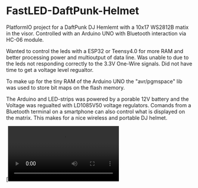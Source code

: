 # FastLED-DaftPunk-Helmet

PlatformIO project for a DaftPunk DJ Hemlemt with a 10x17 WS2812B matix in the visor. Controlled with an Arduino UNO with Bluetooth interaction via HC-06 module.

Wanted to control the leds with a ESP32 or Teensy4.0 for more RAM and better processing power and multioutput of data line. Was unable to due to the leds not responding correctly to the 3.3V One-Wire signals.
Did not have time to get a voltage level regualtor. 

To make up for the tiny RAM of the Arduino UNO the "avr/pgmspace" lib was used to store bit maps on the flash memory.

The Arduino and LED-strips was powered by a porable 12V battery and the Voltage was regualted with LD1085V50 voltage regulators. 
Comands from a Bluetooth terminal on a smartphone can also control what is displayed on the matrix. This makes for a nice wireless and portable DJ helmet. 

[![SC2 Video](https://github.com/MansOlm/FastLED-DaftPunk-Helmet/blob/master/video-1630273437.mp4)
